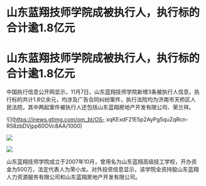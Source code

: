 # 山东蓝翔技师学院成被执行人，执行标的合计逾1.8亿元

# 山东蓝翔技师学院成被执行人，执行标的合计逾1.8亿元

中国执行信息公开网显示，11月7日，山东蓝翔技师学院新增3条被执行人信息，执行标的共计1.8亿余元，均涉及广告合同纠纷案件，执行法院均为济南市天桥区人民法院，其中两起案件被执行人还包括山东蓝翔房地产开发有限公司、荣兰祥。

![](https://inews.gtimg.com/om_bt/OS-
xqKExdF21E5p2AyPg5quZqRcn-R58zbDVjpp60OVc8AA/1000)

![](https://inews.gtimg.com/om_bt/Oibduoie4yeoDnrOxmuM0iXSrFxQ3lXFZyIkcG_3xjNlAAA/1000)

![](https://inews.gtimg.com/om_bt/OCHChpBR0UEYoj5MjFmwpCH2Byw3GBZUq7Pg17xGbHtjAAA/1000)

山东蓝翔技师学院成立于2007年10月，曾用名为山东蓝翔高级技工学校，开办资金为500万，法定代表人为荣小龙。对外投资信息显示，该学院全资持股山东蓝翔人力资源服务有限公司和山东蓝翔房地产开发有限公司。

